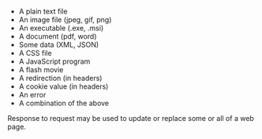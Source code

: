 - A plain text file
- An image file (jpeg, gif, png)
- An executable (.exe, .msi)
- A document (pdf, word)
- Some data (XML, JSON)
- A CSS file
- A JavaScript program
- A flash movie
- A redirection (in headers)
- A cookie value (in headers)
- An error
- A combination of the above

Response to request may be used to update or replace some or all of a web page.
